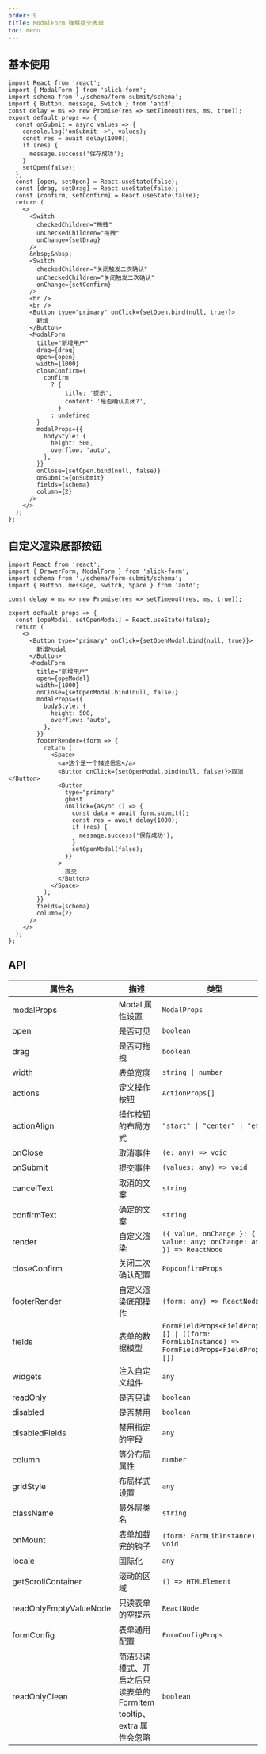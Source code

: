 ```yaml
---
order: 9
title: ModalForm 弹框提交表单
toc: menu
---
```


## 基本使用

```tsx
import React from 'react';
import { ModalForm } from 'slick-form';
import schema from './schema/form-submit/schema';
import { Button, message, Switch } from 'antd';
const delay = ms => new Promise(res => setTimeout(res, ms, true));
export default props => {
  const onSubmit = async values => {
    console.log('onSubmit ->', values);
    const res = await delay(1000);
    if (res) {
      message.success('保存成功');
    }
    setOpen(false);
  };
  const [open, setOpen] = React.useState(false);
  const [drag, setDrag] = React.useState(false);
  const [confirm, setConfirm] = React.useState(false);
  return (
    <>
      <Switch
        checkedChildren="拖拽"
        unCheckedChildren="拖拽"
        onChange={setDrag}
      />
      &nbsp;&nbsp;
      <Switch
        checkedChildren="关闭触发二次确认"
        unCheckedChildren="关闭触发二次确认"
        onChange={setConfirm}
      />
      <br />
      <br />
      <Button type="primary" onClick={setOpen.bind(null, true)}>
        新增
      </Button>
      <ModalForm
        title="新增用户"
        drag={drag}
        open={open}
        width={1000}
        closeConfirm={
          confirm
            ? {
                title: '提示',
                content: '是否确认关闭?',
              }
            : undefined
        }
        modalProps={{
          bodyStyle: {
            height: 500,
            overflow: 'auto',
          },
        }}
        onClose={setOpen.bind(null, false)}
        onSubmit={onSubmit}
        fields={schema}
        column={2}
      />
    </>
  );
};
```

## 自定义渲染底部按钮

```tsx
import React from 'react';
import { DrawerForm, ModalForm } from 'slick-form';
import schema from './schema/form-submit/schema';
import { Button, message, Switch, Space } from 'antd';

const delay = ms => new Promise(res => setTimeout(res, ms, true));

export default props => {
  const [opeModal, setOpenModal] = React.useState(false);
  return (
    <>
      <Button type="primary" onClick={setOpenModal.bind(null, true)}>
        新增Modal
      </Button>
      <ModalForm
        title="新增用户"
        open={opeModal}
        width={1000}
        onClose={setOpenModal.bind(null, false)}
        modalProps={{
          bodyStyle: {
            height: 500,
            overflow: 'auto',
          },
        }}
        footerRender={form => {
          return (
            <Space>
              <a>这个是一个描述信息</a>
              <Button onClick={setOpenModal.bind(null, false)}>取消</Button>
              <Button
                type="primary"
                ghost
                onClick={async () => {
                  const data = await form.submit();
                  const res = await delay(1000);
                  if (res) {
                    message.success('保存成功');
                  }
                  setOpenModal(false);
                }}
              >
                提交
              </Button>
            </Space>
          );
        }}
        fields={schema}
        column={2}
      />
    </>
  );
};
```

## API

| 属性名                 | 描述                                                                | 类型                                                                                        | 默认值                       |
| ---------------------- | ------------------------------------------------------------------- | ------------------------------------------------------------------------------------------- | ---------------------------- |
| modalProps             | Modal 属性设置                                                      | `ModalProps`                                                                                | `--`                         |
| open                   | 是否可见                                                            | `boolean`                                                                                   | `false`                      |
| drag                   | 是否可拖拽                                                          | `boolean`                                                                                   | `--`                         |
| width                  | 表单宽度                                                            | `string \| number`                                                                          | `--`                         |
| actions                | 定义操作按钮                                                        | `ActionProps[]`                                                                             | `--`                         |
| actionAlign            | 操作按钮的布局方式                                                  | `"start" \| "center" \| "end"`                                                              | `center`                     |
| onClose                | 取消事件                                                            | `(e: any) => void`                                                                          | `--`                         |
| onSubmit               | 提交事件                                                            | `(values: any) => void`                                                                     | `--`                         |
| cancelText             | 取消的文案                                                          | `string`                                                                                    | `取消`                       |
| confirmText            | 确定的文案                                                          | `string`                                                                                    | `确定`                       |
| render                 | 自定义渲染                                                          | `({ value, onChange }: { value: any; onChange: any; }) => ReactNode`                        | `--`                         |
| closeConfirm           | 关闭二次确认配置                                                    | `PopconfirmProps`                                                                           | `--`                         |
| footerRender           | 自定义渲染底部操作                                                  | `(form: any) => ReactNode`                                                                  | `--`                         |
| fields                 | 表单的数据模型                                                      | `FormFieldProps<FieldProps>[] \| ((form: FormLibInstance) => FormFieldProps<FieldProps>[])` | `[]`                         |
| widgets                | 注入自定义组件                                                      | `any`                                                                                       | `--`                         |
| readOnly               | 是否只读                                                            | `boolean`                                                                                   | `false`                      |
| disabled               | 是否禁用                                                            | `boolean`                                                                                   | `false`                      |
| disabledFields         | 禁用指定的字段                                                      | `any`                                                                                       | `[]`                         |
| column                 | 等分布局属性                                                        | `number`                                                                                    | `1`                          |
| gridStyle              | 布局样式设置                                                        | `any`                                                                                       | `{columnGap: 20, rowGap: 0}` |
| className              | 最外层类名                                                          | `string`                                                                                    | `--`                         |
| onMount                | 表单加载完的钩子                                                    | `(form: FormLibInstance) => void`                                                           | `--`                         |
| locale                 | 国际化                                                              | `any`                                                                                       | `--`                         |
| getScrollContainer     | 滚动的区域                                                          | `() => HTMLElement`                                                                         | `--`                         |
| readOnlyEmptyValueNode | 只读表单的空提示                                                    | `ReactNode`                                                                                 | `--`                         |
| formConfig             | 表单通用配置                                                        | `FormConfigProps`                                                                           | `--`                         |
| readOnlyClean          | 简洁只读模式、开启之后只读表单的 FormItem tooltip、extra 属性会忽略 | `boolean`                                                                                   | `false`                      |

